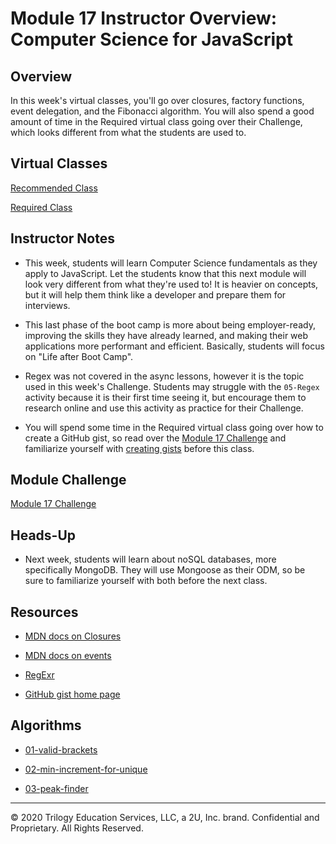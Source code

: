 # Module 17 Instructor Overview: Computer Science for JavaScript

## Overview

In this week's virtual classes, you'll go over closures, factory functions, event delegation, and the Fibonacci algorithm. You will also spend a good amount of time in the Required virtual class going over their Challenge, which looks different from what the students are used to.

## Virtual Classes

[Recommended Class](./17.1-RECOMMENDED.md)

[Required Class](./17.2-REQUIRED.md)

## Instructor Notes

* This week, students will learn Computer Science fundamentals as they apply to JavaScript. Let the students know that this next module will look very different from what they're used to! It is heavier on concepts, but it will help them think like a developer and prepare them for interviews. 

* This last phase of the boot camp is more about being employer-ready, improving the skills they have already learned, and making their web applications more performant and efficient. Basically, students will focus on "Life after Boot Camp". 

* Regex was not covered in the async lessons, however it is the topic used in this week's Challenge. Students may struggle with the `05-Regex` activity because it is their first time seeing it, but encourage them to research online and use this activity as practice for their Challenge.

* You will spend some time in the Required virtual class going over how to create a GitHub gist, so read over the [Module 17 Challenge](../../01-Class-Content/17-CS/02-Challenge) and familiarize yourself with [creating gists](https://help.github.com/en/github/writing-on-github/creating-gists) before this class. 


## Module Challenge

[Module 17 Challenge](../../01-Class-Content/17-CS/02-Challenge)

## Heads-Up

* Next week, students will learn about noSQL databases, more specifically MongoDB. They will use Mongoose as their ODM, so be sure to familiarize yourself with both before the next class.

## Resources

* [MDN docs on Closures](https://developer.mozilla.org/en-US/docs/Web/JavaScript/Closures)

* [MDN docs on events](https://developer.mozilla.org/en-US/docs/Learn/JavaScript/Building_blocks/Events)

* [RegExr](https://regexr.com/)

* [GitHub gist home page](https://gist.github.com/)

## Algorithms

* [01-valid-brackets](../../01-Class-Content/17-CS/03-Algorithms/01-valid-brackets)

* [02-min-increment-for-unique](../../01-Class-Content/17-CS/03-Algorithms/02-min-increment-for-unique)

* [03-peak-finder](../../01-Class-Content/17-CS/03-Algorithms/03-peak-finder)

---
© 2020 Trilogy Education Services, LLC, a 2U, Inc. brand.  Confidential and Proprietary.  All Rights Reserved.